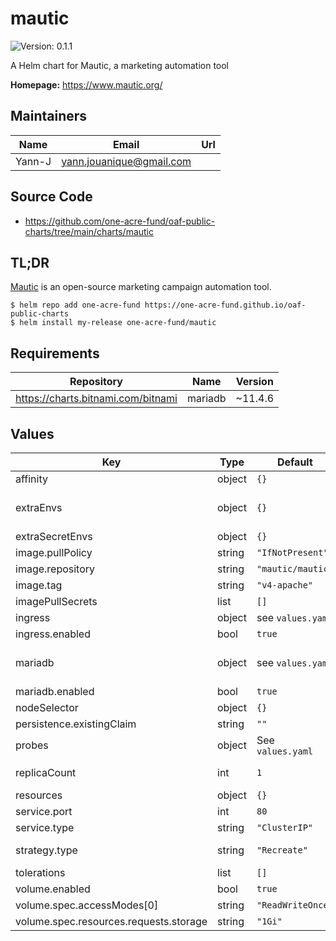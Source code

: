 # mautic

![Version: 0.1.1](https://img.shields.io/badge/Version-0.1.1-informational?style=flat-square)

A Helm chart for Mautic, a marketing automation tool

**Homepage:** <https://www.mautic.org/>

## Maintainers

| Name | Email | Url |
| ---- | ------ | --- |
| Yann-J | <yann.jouanique@gmail.com> |  |

## Source Code

* <https://github.com/one-acre-fund/oaf-public-charts/tree/main/charts/mautic>

## TL;DR

[Mautic](https://www.mautic.org/) is an open-source marketing campaign automation tool.

```console
$ helm repo add one-acre-fund https://one-acre-fund.github.io/oaf-public-charts
$ helm install my-release one-acre-fund/mautic
```

## Requirements

| Repository | Name | Version |
|------------|------|---------|
| https://charts.bitnami.com/bitnami | mariadb | ~11.4.6 |

## Values

| Key | Type | Default | Description |
|-----|------|---------|-------------|
| affinity | object | `{}` |  |
| extraEnvs | object | `{}` | Dictionary of env vars, see https://hub.docker.com/r/mautic/mautic for possible values |
| extraSecretEnvs | object | `{}` | Same as `extraEnvs` but passed as a secret |
| image.pullPolicy | string | `"IfNotPresent"` |  |
| image.repository | string | `"mautic/mautic"` |  |
| image.tag | string | `"v4-apache"` |  |
| imagePullSecrets | list | `[]` |  |
| ingress | object | see `values.yaml` | Ingress definition |
| ingress.enabled | bool | `true` | Enable ingress? |
| mariadb | object | see `values.yaml` | Mariadb subchart configuration, see https://artifacthub.io/packages/helm/bitnami/mariadb for docs |
| mariadb.enabled | bool | `true` | Enable Mariadb chart? |
| nodeSelector | object | `{}` |  |
| persistence.existingClaim | string | `""` |  |
| probes | object | See `values.yaml` | Probes definitions |
| replicaCount | int | `1` | __WARNING__: if using multiple nodes, you will need to use a ReadWriteMany storage class |
| resources | object | `{}` |  |
| service.port | int | `80` |  |
| service.type | string | `"ClusterIP"` |  |
| strategy.type | string | `"Recreate"` | Since we are mounting a volume, using Recreate to avoid double-mounting |
| tolerations | list | `[]` |  |
| volume.enabled | bool | `true` |  |
| volume.spec.accessModes[0] | string | `"ReadWriteOnce"` |  |
| volume.spec.resources.requests.storage | string | `"1Gi"` |  |
